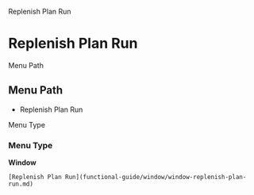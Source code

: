 
Replenish Plan Run
# Replenish Plan Run



Menu Path
## Menu Path



- Replenish Plan Run

Menu Type
### Menu Type

**Window**


```
[Replenish Plan Run](functional-guide/window/window-replenish-plan-run.md)
```